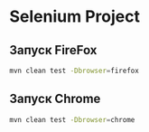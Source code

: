 ﻿# Selenium Project
## Запуск FireFox
```bash
mvn clean test -Dbrowser=firefox
```

## Запуск Chrome
```bash
mvn clean test -Dbrowser=chrome
```
